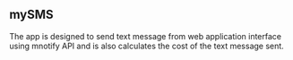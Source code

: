 ## mySMS 

The app is designed to send text message from web application interface using mnotify API and is also calculates the cost of the text message sent.

